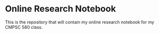# Online Research Notebook

This is the repository that will contain my online research notebook for my CMPSC 580 class.
